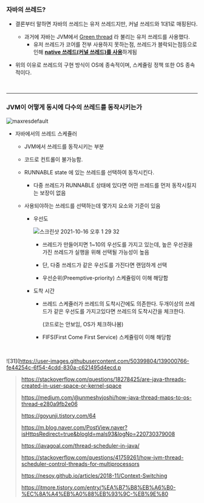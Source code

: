 ### 자바의 쓰레드?

- 결론부터 말하면 자바의 쓰레드는 유저 쓰레드지만, 커널 쓰레드와 1대1로 매핑된다.

  - 과거에 자바는 JVM에서 [Green thread](https://en.wikipedia.org/wiki/Green_threads) 라 불리는 유저 쓰레드를 사용했다. 
    - 유저 쓰레드가 코어를 전부 사용하지 못하는점, 쓰레드가 블락되는점등으로 인해 <u>**native 쓰레드(커널 쓰레드)를 사용**</u>하게됨

  

- 위의 이유로 쓰레드의 구현 방식이 OS에 종속적이며, 스케쥴링 정책 또한 OS 종속적이다.



<br>



***

### JVM이 어떻게 동시에 다수의 쓰레드를 동작시키는가

![maxresdefault](https://user-images.githubusercontent.com/50399804/138999780-cc8199ea-fec9-4a20-8b8a-e4eac4dbb711.jpeg)

- 자바에서의 쓰레드 스케쥴러

  - JVM에서 쓰레드를 동작시키는 부분

    

  - 코드로 컨트롤이 불가능함. 

    

  - RUNNABLE state 에 있는 쓰레드를 선택하여 동작시킨다.

    - 다중 쓰레드가 RUNNABLE 상태에 있다면 어떤 쓰레드를 먼저 동작시킬지는 보장이 없음

      

  - 사용되야하는 쓰레드를 선택하는데 몇가지 요소와 기준이 있음

    - 우선도

      ![스크린샷 2021-10-16 오후 1 29 32](https://user-images.githubusercontent.com/50399804/139000219-23ae28bd-074a-46e9-9197-870ab33b7441.png)

      - 쓰레드가  만들어지면 1~10의 우선도를 가지고 있는데, 높은 우선권을 가진 쓰레드가 실행을 위해 선택될 가능성이 높음

        

      - 단, 다중 쓰레드가 같은 우선도를 가진다면 랜덤하게 선택

        

      - 우선순위(Preemptive-priority) 스케쥴링이 이해 해당함

        

    - 도착 시간

      - 쓰레드 스케쥴러가 쓰레드의 도착시간에도 의존한다. 두개이상의 쓰레드가 같은 우선도를 가지고있다면 쓰레드의 도착시간을 체크한다.

        (코드로는 안보임, OS가 체크하나봄)

        

      - FIFS(First Come First Service) 스케쥴링이 이해 해당함



<br>



![31](https://user-images.githubusercontent.com/50399804/139000766-fe44254c-6f54-4cdd-830a-c621495d4ecd.p

> https://stackoverflow.com/questions/18278425/are-java-threads-created-in-user-space-or-kernel-space
>
> https://medium.com/@unmeshvjoshi/how-java-thread-maps-to-os-thread-e280a9fb2e06
>
> https://goyunji.tistory.com/64
>
> https://m.blog.naver.com/PostView.naver?isHttpsRedirect=true&blogId=mals93&logNo=220730379008
>
> https://javagoal.com/thread-scheduler-in-java/
>
> https://stackoverflow.com/questions/41759261/how-jvm-thread-scheduler-control-threads-for-multiprocessors
>
> https://nesoy.github.io/articles/2018-11/Context-Switching
>
> https://itmore.tistory.com/entry/%EA%B7%B8%EB%A6%B0-%EC%8A%A4%EB%A0%88%EB%93%9C-%EB%9E%80

